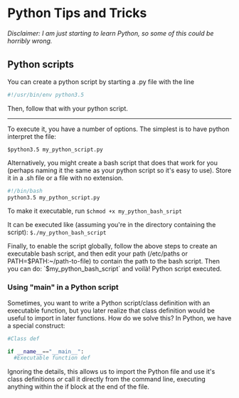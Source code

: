 # Python Tips and Tricks
###### Disclaimer: I am just starting to learn Python, so some of this could be horribly wrong.

## Python scripts

You can create a python script by starting a .py file with the line
```python
#!/usr/bin/env python3.5
```
Then, follow that with your python script.

---

To execute it, you have a number of options. The simplest is to have python interpret the file:

`$python3.5 my_python_script.py`

Alternatively, you might create a bash script that does that work for you (perhaps naming it the same as your python script so it's easy to use).
Store it in a .sh file or a file with no extension.
```bash
#!/bin/bash
python3.5 my_python_script.py
```
To make it executable, run
`$chmod +x my_python_bash_sript`

It can be executed like (assuming you're in the directory containing the script):
`$./my_python_bash_script`

Finally, to enable the script globally, follow the above steps to create an executable bash script, and then edit your path (/etc/paths or PATH=$PATH:~/path-to-file)
to contain the path to the bash script. Then you can do:
`$my_python_bash_script`
and voilà! Python script executed.

### Using "main" in a Python script

Sometimes, you want to write a Python script/class definition with an executable function, but you later realize that class definition would be useful to import in later functions. How do we solve this? In Python, we have a special construct:

```python
#Class def

if __name__=="__main__":
  #Executable function def
```

Ignoring the details, this allows us to import the Python file and use it's class definitions _or_ call it directly from the command line, executing anything within the if block at the end of the file.
